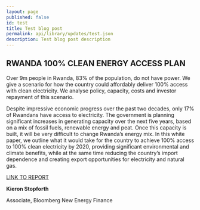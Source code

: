 ```yaml
---
layout: page
published: false 
id: test
title: Test blog post
permalink: api/library/updates/test.json
description: Test blog post description
---
```

## RWANDA 100% CLEAN ENERGY ACCESS PLAN

Over 9m people in Rwanda, 83% of the population, do not have power. We give a scenario for how the country could affordably deliver 100% access with clean electricity. We analyse policy, capacity, costs and investor repayment of this scenario.

Despite impressive economic progress over the past two decades, only 17% of Rwandans have access to electricity. The government is planning significant increases in generating capacity over the next five years, based on a mix of fossil fuels, renewable energy and peat. Once this capacity is built, it will be very difficult to change Rwanda’s energy mix. In this white paper, we outline what it would take for the country to achieve 100% access to 100% clean electricity by 2020, providing significant environmental and climate benefits, while at the same time reducing the country’s import dependence and creating export opportunities for electricity and natural gas.

[LINK TO REPORT](https://bnef.com/InsightDownload/8796/pdf/)

**Kieron Stopforth**

Associate, Bloomberg New Energy Finance
